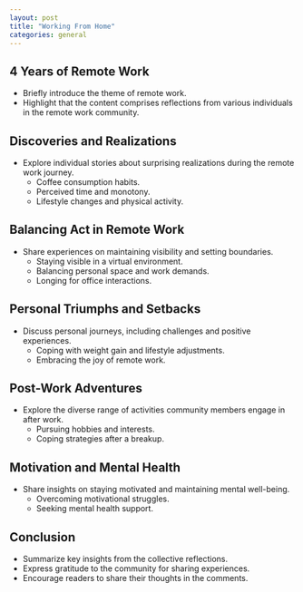 ```yaml
---
layout: post
title: "Working From Home"
categories: general
---
```


## 4 Years of Remote Work

- Briefly introduce the theme of remote work.
- Highlight that the content comprises reflections from various individuals in the remote work community.

## Discoveries and Realizations
- Explore individual stories about surprising realizations during the remote work journey.
  - Coffee consumption habits.
  - Perceived time and monotony.
  - Lifestyle changes and physical activity.

## Balancing Act in Remote Work
- Share experiences on maintaining visibility and setting boundaries.
  - Staying visible in a virtual environment.
  - Balancing personal space and work demands.
  - Longing for office interactions.

## Personal Triumphs and Setbacks
- Discuss personal journeys, including challenges and positive experiences.
  - Coping with weight gain and lifestyle adjustments.
  - Embracing the joy of remote work.

## Post-Work Adventures
- Explore the diverse range of activities community members engage in after work.
  - Pursuing hobbies and interests.
  - Coping strategies after a breakup.

## Motivation and Mental Health
- Share insights on staying motivated and maintaining mental well-being.
  - Overcoming motivational struggles.
  - Seeking mental health support.

## Conclusion
- Summarize key insights from the collective reflections.
- Express gratitude to the community for sharing experiences.
- Encourage readers to share their thoughts in the comments.

